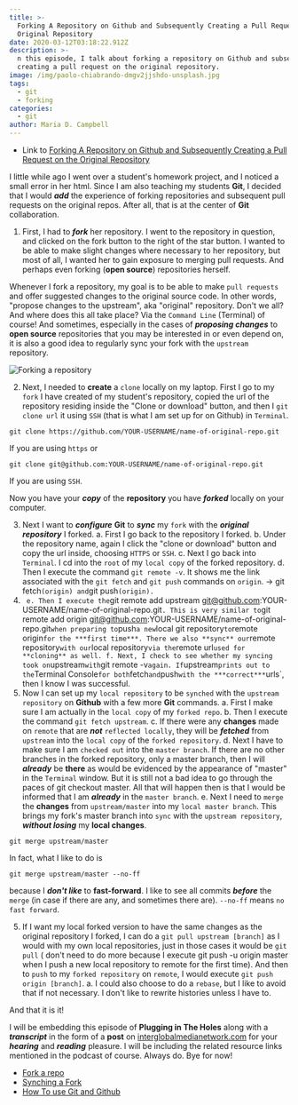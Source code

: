 ```yaml
---
title: >-
  Forking A Repository on Github and Subsequently Creating a Pull Request on the
  Original Repository
date: 2020-03-12T03:18:22.912Z
description: >-
  n this episode, I talk about forking a repository on Github and subsequently
  creating a pull request on the original repository.
image: /img/paolo-chiabrando-dmgv2jjshdo-unsplash.jpg
tags:
  - git
  - forking
categories:
  - git
author: Maria D. Campbell
---
```

* Link to [Forking A Repository on Github and Subsequently Creating a Pull Request on the Original Repository](https://anchor.fm/maria-campbell/episodes/Forking-A-Repository-on-Github-and-Subsequently-Creating-a-Pull-Request-on-the-Original-Repository-ebeo5d)

I little while ago I went over a student's homework project, and I noticed a small error in her html. Since I am also teaching my students **Git**, I decided that I would **_add_** the experience of forking repositories and subsequent pull requests on the original repos. After all, that is at the center of **Git** collaboration.

1. First, I had to **_fork_** her repository. I went to the repository in question, and clicked on the fork button to the right of the star button. I wanted to be able to make slight changes where necessary to her repository, but most of all, I wanted her to gain exposure to merging pull requests. And perhaps even forking (**open source**) repositories herself.

Whenever I fork a repository, my goal is to be able to make `pull requests` and offer suggested changes to the original source code. In other words, "propose changes to the upstream", aka "original" repository. Don't we all? And where does this all take place? Via the `Command Line` (Terminal) of course! And sometimes, especially in the cases of _**proposing changes**_ to **open source** repositories that you may be interested in or even depend on, it is also a good idea to regularly sync your fork with the `upstream` repository.

![Forking a repository](/img/fork.png)

2. Next, I needed to **create** a `clone` locally on my laptop. First I go to my `fork` I have created of my student's repository, copied the url of the repository residing inside the "Clone or download" button, and then I `git clone url` it using `SSH` (that is what I am set up for on Github) in `Terminal`.

```shell
git clone https://github.com/YOUR-USERNAME/name-of-original-repo.git
```

If you are using `https` or

```shell
git clone git@github.com:YOUR-USERNAME/name-of-original-repo.git
```

If you are using `SSH`.
	
Now you have your _**copy**_ of the **repository** you have _**forked**_ locally on your computer.

3. Next I want to _**configure**_ **Git** to _**sync**_ my `fork` with the _**original repository**_ I forked.
   a. First I go back to the repository I forked.
   b. Under the repository name, again I click the "clone or download" button and copy the   url inside, choosing `HTTPS` or `SSH`.
   c. Next I go back into `Terminal`. I cd into the `root` of my `local copy` of the forked repository.
   d. Then I execute the command `git remote -v`. It shows me the link associated with the `git fetch` and `git push` commands on `origin`. -> git fetch`(origin) and`git push`(origin).`
4. `
   e. Then I execute the`git remote add upstream git@github.com:YOUR-USERNAME/name-of-original-repo.git`. This is very similar to`git remote add origin git@github.com:YOUR-USERNAME/name-of-original-repo.git`when preparing to`push`a new`local git repository`to`remote origin`for the ***first time***. There we also **sync** our`remote repository`with our`local repository`via the`remote url`used for **cloning** as well.
   f. Next, I check to see whether my syncing took on`upstream`with`git remote -v`again. If`upstream`prints out to the`Terminal Console`for both`fetch`and`push`with the ***correct***`urls`, then I know I was successful.
5. Now I can set up my `local repository` to be `synched` with the `upstream repository` on **Github** with a few more **Git** commands.
   a. First I make sure I am actually in the `local copy` of my `forked repo`.
   b. Then I execute the command `git fetch upstream`.
   c. If there were any **changes** made on `remote` that are _**not**_ `reflected locally`, they will be _**fetched**_ from `upstream` into the `local copy` of the `forked repository`.
   d. Next I have to make sure I am `checked out` into the `master branch`. If there are no other branches in the forked repository, only a master branch, then I will _**already**_ be **there** as would be evidenced by the appearance of "master" in the `Terminal` window. But it is still not a bad idea to go through the paces of git checkout master. All that will happen then is that I would be informed that I am _**already**_ in the `master branch`.
   e. Next I need to `merge` the **changes** from `upstream/master` into my `local master branch`. This brings my fork's master branch into `sync` with the `upstream repository`, _**without losing**_ my **local changes**.

```shell
git merge upstream/master
```

In fact, what I like to do is 

```shell
git merge upstream/master --no-ff
```

because I _**don't like**_ to **fast-forward**. I like to see all commits _**before**_ the `merge` (in case if there are any, and sometimes there are). `--no-ff` means `no fast forward`.

5. If I want my local forked version to have the same changes as the original repository I forked, I can do a `git pull upstream [branch]` as I would with my own local repositories, just in those cases it would be `git pull` ( don't need to do more because I execute git push -u origin master when I push a new local repository to remote for the first time). And then to `push` to my `forked repository` on `remote`, I would execute `git push origin [branch]`.
   a. I could also choose to do a `rebase`, but I like to avoid that if not necessary. I don't like to rewrite histories unless I have to.

And that it is it!

I will be embedding this episode of **Plugging in The Holes** along with a _**transcript**_ in the form of a **post** on [interglobalmedianetwork.com](https://www.interglobalmedianetwork.com/) for your _**hearing**_ and _**reading**_ pleasure. I will be including the related resource links mentioned in the podcast of course. Always do. Bye for now!

* [Fork a repo](https://help.github.com/en/github/getting-started-with-github/fork-a-repo)
* [Synching a Fork](https://help.github.com/en/github/collaborating-with-issues-and-pull-requests/syncing-a-fork)
* [How To use Git and Github](https://github.community/t5/How-to-use-Git-and-GitHub/Update-a-forked-repository-when-the-original-repository-is/td-p/20980)
